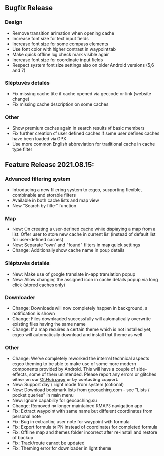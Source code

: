 ## Bugfix Release

### Design
- Remove transition animation when opening cache
- Increase font size for text input fields
- Increase font size for some compass elements
- Use font color with higher contrast in waypoint tab
- Make quick offline log check mark visible again
- Increase font size for coordinate input fields
- Respect system font size settings also on older Android versions (5,6 and 7)

### Slėptuvės detalės
- Fix missing cache title if cache opened via geocode or link (website change)
- Fix missing cache description on some caches

### Other
- Show premium caches again in search results of basic members
- Fix further creation of user defined caches if some user defines caches have been loaded via GPX
- Use more common English abbreviation for traditional cache in cache type filter

## Feature Release 2021.08.15:

### Advanced filtering system
- Introducing a new filtering system to c:geo, supporting flexible, combinable and storable filters
- Available in both cache lists and map view
- New "Search by filter" function

### Map
- New: On creating a user-defined cache while displaying a map from a list: Offer user to store new cache in current list (instead of default list for user-defined caches)
- New: Separate "own" and "found" filters in map quick settings
- Change: Additionally show cache name in poup details

### Slėptuvės detalės
- New: Make use of google translate in-app translation popup
- New: Allow changing the assigned icon in cache details popup via long click (stored caches only)

### Downloader
- Change: Downloads will now completely happen in background, a notification is shown
- Change: Files downloaded successfully will automatically overwrite existing files having the same name
- Change: If a map requires a certain theme which is not installed yet, c:geo will automatically download and install that theme as well

### Other
- Change: We've completely reworked the internal technical aspects c:geo theming to be able to make use of some more modern components provided by Android. This will have a couple of side-effects, some of them unintended. Please report any errors or glitches either on our [GitHub page](https://www.github.com/cgeo/cgeo/issues) or by contacting support.
- New: Support day / night mode from system (optional)
- New: Download bookmark lists from geocaching.com - see "Lists / pocket queries" in main menu
- New: Ignore capability for geocaching.su
- Change: Removed no longer maintained RMAPS navigation app
- Fix: Extract waypoint with same name but different coordinates from personal note
- Fix: Bug in extracting user note for waypoint with formula
- Fix: Export formula to PN instead of coordinates for completed formula
- Fix: Offline map and themes folder incorrect after re-install and restore of backup
- Fix: Track/route cannot be updated
- Fix: Theming error for downloader in light theme
